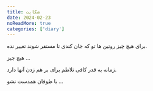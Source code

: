 ```yaml
---
title: شکایت
date: 2024-02-23
noReadMore: true
categories: ['diary']
---
```


برای هیچ چیز روتین ها تو که جان کندی تا مستقر شوند تغییر نده.

هیچ چیز ...

زمانه به قدر کافی تلاطم برای بر هم زدن آنها دارد.

با طوفان همدست نشو ...
